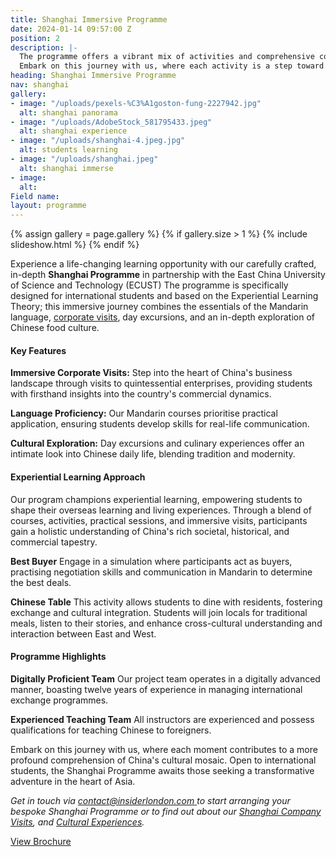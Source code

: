 ```yaml
---
title: Shanghai Immersive Programme
date: 2024-01-14 09:57:00 Z
position: 2
description: |-
  The programme offers a vibrant mix of activities and comprehensive course designs, providing students with a profound understanding of Chinese culture. Beyond kindling interest, it establishes a robust foundation for their academic and career journey.
  Embark on this journey with us, where each activity is a step toward a more profound comprehension of China's rich societal, historical, and commercial tapestry
heading: Shanghai Immersive Programme
nav: shanghai
gallery:
- image: "/uploads/pexels-%C3%A1goston-fung-2227942.jpg"
  alt: shanghai panorama
- image: "/uploads/AdobeStock_581795433.jpeg"
  alt: shanghai experience
- image: "/uploads/shanghai-4.jpeg.jpg"
  alt: students learning
- image: "/uploads/shanghai.jpeg"
  alt: shanghai immerse
- image: 
  alt: 
Field name: 
layout: programme
---
```


{% assign gallery = page.gallery %}
{% if gallery.size > 1 %}
  {% include slideshow.html %}
{% endif %}

Experience a life-changing learning opportunity with our carefully crafted, in-depth 
**Shanghai Programme** in partnership with the East China University of Science and Technology (ECUST) The programme is specifically designed for international students and based on the Experiential Learning Theory; this immersive journey combines the essentials of the Mandarin language, [corporate visits](https://insiderlondon.com/asia/shanghai/company-visits), day excursions, and an in-depth exploration of Chinese food culture.

#### Key Features

**Immersive Corporate Visits:** Step into the heart of China's business landscape through visits to quintessential enterprises, providing students with firsthand insights into the country's commercial dynamics.

**Language Proficiency:** Our Mandarin courses prioritise practical application, ensuring students develop skills for real-life communication.

**Cultural Exploration:** Day excursions and culinary experiences offer an intimate look into Chinese daily life, blending tradition and modernity.

#### Experiential Learning Approach

Our program champions experiential learning, empowering students to shape their overseas learning and living experiences. Through a blend of courses, activities, practical sessions, and immersive visits, participants gain a holistic understanding of China's rich societal, historical, and commercial tapestry.

**Best Buyer**
Engage in a simulation where participants act as buyers, practising negotiation skills and communication in Mandarin to determine the best deals.

**Chinese Table** 
This activity allows students to dine with residents, fostering exchange and cultural integration. Students will join locals for traditional meals, listen to their stories, and enhance cross-cultural understanding and interaction between East and West.


#### Programme Highlights

**Digitally Proficient Team** 
Our project team operates in a digitally advanced manner, boasting twelve years of experience in managing international exchange programmes.

**Experienced Teaching Team**
All instructors are experienced and possess qualifications for teaching Chinese to foreigners.

Embark on this journey with us, where each moment contributes to a more profound comprehension of China's cultural mosaic. Open to international students, the Shanghai Programme awaits those seeking a transformative adventure in the heart of Asia.

*Get in touch via [contact@insiderlondon.com ](mailto:contact@insiderlondon.com) to start arranging your bespoke Shanghai Programme or to find out about our [Shanghai Company Visits](https://www.insiderlondon.com/asia/shanghai/company-visits/), and [Cultural Experiences](https://insiderlondon.com/asia/shanghai/cultural-experiences).*

<a onclick="gtag('event', 'Click', { 'event_category': 'Brochure', 'event_label':'Shanghai Programme' });" class="c-btn c-btn--primary c-btn--red" href="/assets/brochures/Shanghai programme 2024.pdf">View Brochure</a>